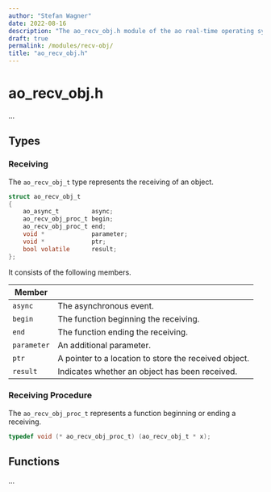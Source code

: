 ```yaml
---
author: "Stefan Wagner"
date: 2022-08-16
description: "The ao_recv_obj.h module of the ao real-time operating system."
draft: true
permalink: /modules/recv-obj/
title: "ao_recv_obj.h"
---
```


# ao_recv_obj.h

...

## Types

### Receiving

The `ao_recv_obj_t` type represents the receiving of an object.

```c
struct ao_recv_obj_t
{
    ao_async_t         async;
    ao_recv_obj_proc_t begin;
    ao_recv_obj_proc_t end;
    void *             parameter;
    void *             ptr;
    bool volatile      result;
};
```

It consists of the following members.

| Member | |
|--------|-|
| `async` | The asynchronous event. |
| `begin` | The function beginning the receiving. |
| `end` | The function ending the receiving. |
| `parameter` | An additional parameter. |
| `ptr` | A pointer to a location to store the received object. |
| `result` | Indicates whether an object has been received. |

### Receiving Procedure

The `ao_recv_obj_proc_t` represents a function beginning or ending a receiving.

```c
typedef void (* ao_recv_obj_proc_t) (ao_recv_obj_t * x);
```

## Functions

...

